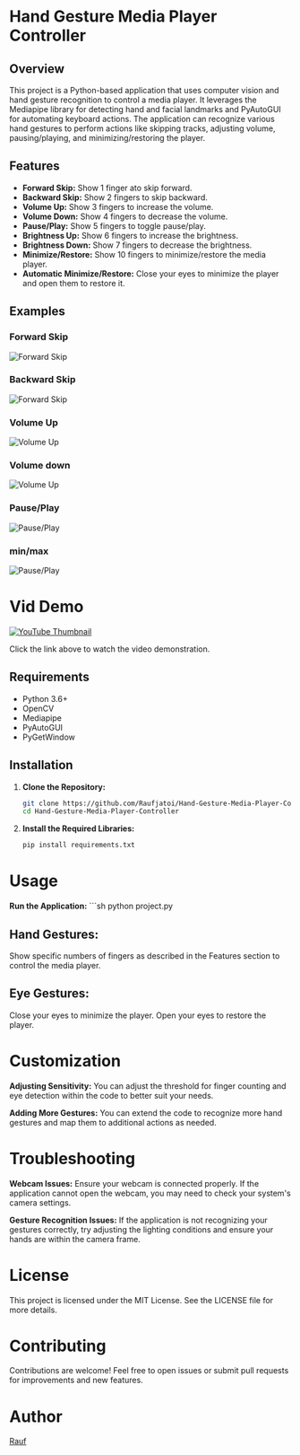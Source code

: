 # Hand Gesture Media Player Controller

## Overview

This project is a Python-based application that uses computer vision and hand gesture recognition to control a media player. It leverages the Mediapipe library for detecting hand and facial landmarks and PyAutoGUI for automating keyboard actions. The application can recognize various hand gestures to perform actions like skipping tracks, adjusting volume, pausing/playing, and minimizing/restoring the player.

## Features

- **Forward Skip:** Show 1 finger ato skip forward.
- **Backward Skip:** Show 2 fingers to skip backward.
- **Volume Up:** Show 3 fingers to increase the volume.
- **Volume Down:** Show 4 fingers to decrease the volume.
- **Pause/Play:** Show 5 fingers to toggle pause/play.
- **Brightness Up:** Show 6 fingers to increase the brightness.
- **Brightness Down:** Show 7 fingers to decrease the brightness.
- **Minimize/Restore:** Show 10 fingers to minimize/restore the media player.
- **Automatic Minimize/Restore:** Close your eyes to minimize the player and open them to restore it.

## Examples

### Forward Skip
![Forward Skip](forward.png)

### Backward Skip
![Forward Skip](backward.png)

### Volume Up
![Volume Up](up.png)

### Volume down
![Volume Up](down.png)

### Pause/Play
![Pause/Play](play.png)

### min/max
![Pause/Play](min.png)

# Vid Demo      
[![YouTube Thumbnail](https://i.ytimg.com/vi/MD8dZME-fBA/maxresdefault.jpg)](https://youtu.be/MD8dZME-fBA?si=-1Zn6GeWSnknDWGM)          

Click the link above to watch the video demonstration.

## Requirements

- Python 3.6+
- OpenCV
- Mediapipe
- PyAutoGUI
- PyGetWindow

## Installation

1. **Clone the Repository:**
   ```sh
   git clone https://github.com/Raufjatoi/Hand-Gesture-Media-Player-Controller.git
   cd Hand-Gesture-Media-Player-Controller

2. **Install the Required Libraries:**
   ```sh
   pip install requirements.txt

# Usage


**Run the Application:**
    ```sh
    python project.py

## Hand Gestures:

Show specific numbers of fingers as described in the Features section to control the media player.

## Eye Gestures:

Close your eyes to minimize the player.
Open your eyes to restore the player.


# Customization

**Adjusting Sensitivity:**
You can adjust the threshold for finger counting and eye detection within the code to better suit your needs.

**Adding More Gestures:**
You can extend the code to recognize more hand gestures and map them to additional actions as needed.


# Troubleshooting

**Webcam Issues:**
Ensure your webcam is connected properly. If the application cannot open the webcam, you may need to check your system's camera settings.

**Gesture Recognition Issues:**
If the application is not recognizing your gestures correctly, try adjusting the lighting conditions and ensure your hands are within the camera frame.

# License
This project is licensed under the MIT License. See the LICENSE file for more details.

# Contributing
Contributions are welcome! Feel free to open issues or submit pull requests for improvements and new features.

# Author
[Rauf](https://personal-web-page-lemon.vercel.app/index.html)  
